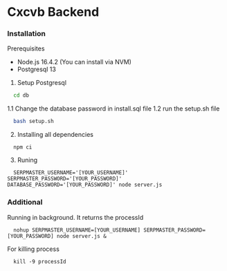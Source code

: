 # Cxcvb Backend

### Installation
  Prerequisites
  - Node.js 16.4.2 (You can install via NVM)
  - Postgresql 13
  
  1. Setup Postgresql
  ```bash
    cd db
  ```
  1.1 Change the database password in install.sql file
  1.2 run the setup.sh file
  ```bash
    bash setup.sh
  ```
  2. Installing all dependencies
  ```
    npm ci
  ```
  3. Runing
  ```
    SERPMASTER_USERNAME='[YOUR_USERNAME]' SERPMASTER_PASSWORD='[YOUR_PASSWORD]' DATABASE_PASSWORD='[YOUR_PASSWORD]' node server.js
  ```
### Additional 
  Running in background. It returns the processId
  ```
    nohup SERPMASTER_USERNAME=[YOUR_USERNAME] SERPMASTER_PASSWORD=[YOUR_PASSWORD] node server.js &
  ```
  For killing process
  ```
    kill -9 processId
  ```


  
